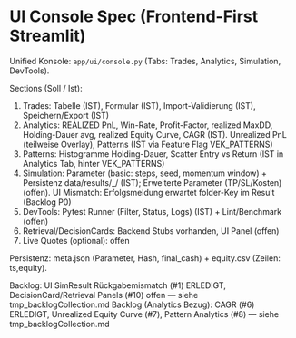 # UI Console Spec (Frontend-First Streamlit)

Unified Konsole: `app/ui/console.py` (Tabs: Trades, Analytics, Simulation, DevTools).

Sections (Soll / Ist):
1) Trades: Tabelle (IST), Formular (IST), Import-Validierung (IST), Speichern/Export (IST)
2) Analytics: REALIZED PnL, Win-Rate, Profit-Factor, realized MaxDD, Holding-Dauer avg, realized Equity Curve, CAGR (IST). Unrealized PnL (teilweise Overlay), Patterns (IST via Feature Flag VEK_PATTERNS)
3) Patterns: Histogramme Holding-Dauer, Scatter Entry vs Return (IST in Analytics Tab, hinter VEK_PATTERNS)
4) Simulation: Parameter (basic: steps, seed, momentum window) + Persistenz data/results/<ts>_<hash>/ (IST); Erweiterte Parameter (TP/SL/Kosten) (offen). UI Mismatch: Erfolgsmeldung erwartet folder-Key im Result (Backlog P0)
5) DevTools: Pytest Runner (Filter, Status, Logs) (IST) + Lint/Benchmark (offen)
6) Retrieval/DecisionCards: Backend Stubs vorhanden, UI Panel (offen)
7) Live Quotes (optional): offen

Persistenz: meta.json (Parameter, Hash, final_cash) + equity.csv (Zeilen: ts,equity).

Backlog: UI SimResult Rückgabemismatch (#1) ERLEDIGT, DecisionCard/Retrieval Panels (#10) offen — siehe tmp_backlogCollection.md
Backlog (Analytics Bezug): CAGR (#6) ERLEDIGT, Unrealized Equity Curve (#7), Pattern Analytics (#8) — siehe tmp_backlogCollection.md
